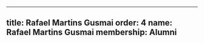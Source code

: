---
  title: Rafael Martins Gusmai
  order: 4
  name: Rafael Martins Gusmai
  membership: Alumni
  ---
  